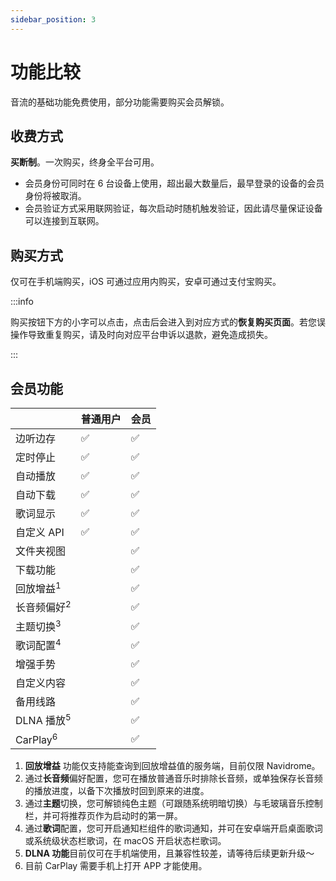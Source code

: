 ```yaml
---
sidebar_position: 3
---
```


# 功能比较

音流的基础功能免费使用，部分功能需要购买会员解锁。

## 收费方式

**买断制**。一次购买，终身全平台可用。

- 会员身份可同时在 6 台设备上使用，超出最大数量后，最早登录的设备的会员身份将被取消。
- 会员验证方式采用联网验证，每次启动时随机触发验证，因此请尽量保证设备可以连接到互联网。

## 购买方式

仅可在手机端购买，iOS 可通过应用内购买，安卓可通过支付宝购买。

:::info

购买按钮下方的小字可以点击，点击后会进入到对应方式的**恢复购买页面**。若您误操作导致重复购买，请及时向对应平台申诉以退款，避免造成损失。

:::

## 会员功能

|  | 普通用户 | 会员 |
| --- | --- | --- |
| 边听边存 |✅|✅|
| 定时停止 |✅|✅|
| 自动播放 |✅|✅|
| 自动下载 |✅|✅|
| 歌词显示 |✅|✅|
| 自定义 API |✅|✅|
| 文件夹视图 ||✅|
| 下载功能 ||✅|
| 回放增益<sup>1</sup> ||✅|
| 长音频偏好<sup>2</sup> ||✅|
| 主题切换<sup>3</sup>  ||✅|
| 歌词配置<sup>4</sup>  ||✅|
| 增强手势 ||✅|
| 自定义内容 ||✅|
| 备用线路 ||✅|
| DLNA 播放<sup>5</sup> ||✅|
| CarPlay<sup>6</sup> ||✅|

1. **回放增益** 功能仅支持能查询到回放增益值的服务端，目前仅限 Navidrome。
2. 通过**长音频**偏好配置，您可在播放普通音乐时排除长音频，或单独保存长音频的播放进度，以备下次播放时回到原来的进度。
3. 通过**主题**切换，您可解锁纯色主题（可跟随系统明暗切换）与毛玻璃音乐控制栏，并可将推荐页作为启动时的第一屏。
4. 通过**歌词**配置，您可开启通知栏组件的歌词通知，并可在安卓端开启桌面歌词或系统级状态栏歌词，在 macOS 开启状态栏歌词。
5. **DLNA 功能**目前仅可在手机端使用，且兼容性较差，请等待后续更新升级～
6. 目前 CarPlay 需要手机上打开 APP 才能使用。